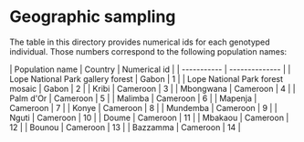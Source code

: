 # Geographic sampling
The table in this directory provides numerical ids for each genotyped individual. Those numbers correspond to the following population names:

| Population name | Country | Numerical id |
| -----------  | -------------- |
| Lope National Park gallery forest | Gabon | 1 |
| Lope National Park forest mosaic | Gabon | 2 |
| Kribi | Cameroon | 3 |
| Mbongwana | Cameroon | 4 |
| Palm d'Or | Cameroon | 5 |
| Malimba | Cameroon | 6 |
| Mapenja | Cameroon | 7 |
| Konye | Cameroon | 8 |
| Mundemba | Cameroon | 9 |
| Nguti | Cameroon | 10 |
| Doume | Cameroon | 11 |
| Mbakaou | Cameroon | 12 |
| Bounou | Cameroon | 13 |
| Bazzamma | Cameroon | 14 |



